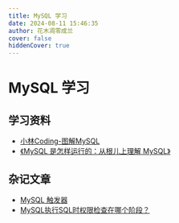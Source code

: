 ```yaml
---
title: MySQL 学习
date: 2024-08-11 15:46:35
author: 花木凋零成兰
cover: false
hiddenCover: true
---
```

# MySQL 学习

## 学习资料

- [小林Coding-图解MySQL](https://xiaolincoding.com/mysql/)
- [《MySQL 是怎样运行的：从根儿上理解 MySQL》](https://relph1119.github.io/mysql-learning-notes/#/)

## 杂记文章

- [MySQL 触发器](../MySQL/MySQL触发器.md)
- [MySQL执行SQL时权限检查在哪个阶段？](../MySQL/MySQL执行SQL时权限检查在哪个阶段？.md)
